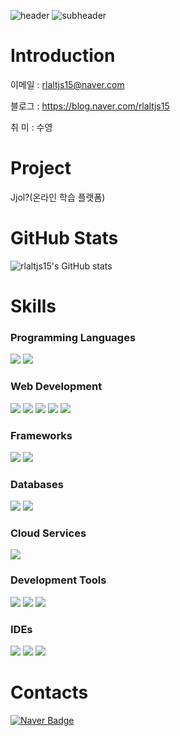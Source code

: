 ![header](https://capsule-render.vercel.app/api?type=venom&height=200&text=HeeSun%20Kim&fontSize=70&color=0:FFFFFF,100:C0C0C0&stroke=00000000)
![subheader](https://capsule-render.vercel.app/api?type=rect&height=50&text=Beginner%20Developer&fontSize=20&color=FFFFFF&stroke=00000000)

#  Introduction
이메일 : rlaltjs15@naver.com

블로그 : https://blog.naver.com/rlaltjs15

취  미 : 수영

#  Project
Jjol?(온라인 학습 플랫폼)

#  GitHub Stats
![rlaltjs15's GitHub stats](https://github-readme-stats.vercel.app/api?username=rlaltjs15&theme=graywhite&show_icons=true)

#  Skills

### Programming Languages
<img src="https://img.shields.io/badge/Java-007396?style=flat&logo=Java&logoColor=white"/> <img src="https://img.shields.io/badge/Java Script-F7DF1E?style=flat&logo=javascript&logoColor=white"/>

### Web Development
<img src="https://img.shields.io/badge/HTML5-E34F26?style=flat&logo=html5&logoColor=white"/> <img src="https://img.shields.io/badge/CSS3-1572B6?style=flat&logo=css3&logoColor=white"/>
<img src="https://img.shields.io/badge/jQuery-0769AD?style=flat&logo=jQuery&logoColor=white"/>
<img src="https://img.shields.io/badge/Node.js-5FA04E?style=flat&logo=Node.js&logoColor=white"/>
<img src="https://img.shields.io/badge/React-61DAFB?style=flat&logo=react&logoColor=white"/>

### Frameworks
<img src="https://img.shields.io/badge/Spring-6DB33F?style=flat&logo=spring&logoColor=white"/> <img src="https://img.shields.io/badge/Spring Boot-6DB33F?style=flat&logo=springboot&logoColor=white"/>

### Databases
<img src="https://img.shields.io/badge/MySql-4479A1?style=flat&logo=MySql&logoColor=white"/> <img src="https://img.shields.io/badge/oracle-F80000?style=flat&logo=oracle&logoColor=white"/>

### Cloud Services
<img src="https://img.shields.io/badge/AWS-232F3E?style=flat&logo=amazonwebservices&logoColor=white"/>

### Development Tools
<img src="https://img.shields.io/badge/git-F05032?style=flat&logo=git&logoColor=white"/> <img src="https://img.shields.io/badge/Docker-2496ED?style=flat&logo=docker&logoColor=white"/>
<img src="https://img.shields.io/badge/Linux-FCC624?style=flat&logo=linux&logoColor=white"/>

### IDEs
<img src="https://img.shields.io/badge/Eclipse-2C2255?style=flat&logo=eclipseide&logoColor=white"/> <img src="https://img.shields.io/badge/Intellij-000000?style=flat&logo=intellijidea&logoColor=white"/>
<img src="https://img.shields.io/badge/VSCode-007ACC?style=flat&logo=visualstudiocode&logoColor=white"/>

# Contacts
[![Naver Badge](https://img.shields.io/badge/Naver-03C75A?style=flat-square&logo=Naver&logoColor=white&link=mailto:azddochi@naver.com)](mailto:rlaltjs15@naver.com)
